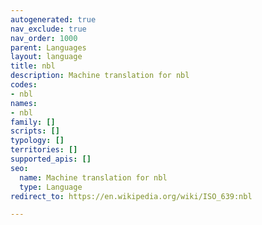 ```yaml
---
autogenerated: true
nav_exclude: true
nav_order: 1000
parent: Languages
layout: language
title: nbl
description: Machine translation for nbl
codes:
- nbl
names:
- nbl
family: []
scripts: []
typology: []
territories: []
supported_apis: []
seo:
  name: Machine translation for nbl
  type: Language
redirect_to: https://en.wikipedia.org/wiki/ISO_639:nbl

---
```


